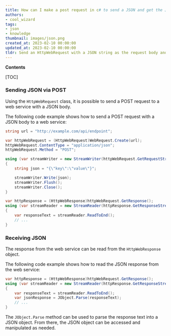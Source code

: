 ```yaml
---
title: How can I make a post request in c# to send a JSON and get the JSON response?
authors:
- cool_wizard
tags:
- json
- knowledge
thumbnail: images/json.png
created_at: 2023-02-10 00:00:00
updated_at: 2023-02-10 00:00:00
tldr: Send an HttpWebRequest with a JSON string as the request body and receive the response as a JSON string.
---
```


**Contents**

[TOC]

### Sending JSON via POST

Using the `HttpWebRequest` class, it is possible to send a POST request to a web service with a JSON body.

The following code example shows how to send a POST request with a JSON body to a web service:

```csharp
string url = "http://example.com/api/endpoint";

var httpWebRequest = (HttpWebRequest)WebRequest.Create(url);
httpWebRequest.ContentType = "application/json";
httpWebRequest.Method = "POST";

using (var streamWriter = new StreamWriter(httpWebRequest.GetRequestStream()))
{
    string json = "{\"key\":\"value\"}";

    streamWriter.Write(json);
    streamWriter.Flush();
    streamWriter.Close();
}

var httpResponse = (HttpWebResponse)httpWebRequest.GetResponse();
using (var streamReader = new StreamReader(httpResponse.GetResponseStream()))
{
    var responseText = streamReader.ReadToEnd();
    // ...
}
```

### Receiving JSON

The response from the web service can be read from the `HttpWebResponse` object.

The following code example shows how to read the JSON response from the web service:

```csharp
var httpResponse = (HttpWebResponse)httpWebRequest.GetResponse();
using (var streamReader = new StreamReader(httpResponse.GetResponseStream()))
{
    var responseText = streamReader.ReadToEnd();
    var jsonResponse = JObject.Parse(responseText);
    // ...
}
```

The `JObject.Parse` method can be used to parse the response text into a JSON object. From there, the JSON object can be accessed and manipulated as needed.
